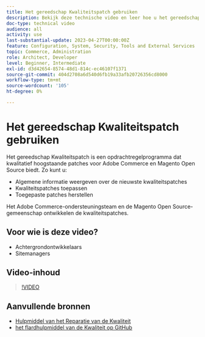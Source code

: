 ```yaml
---
title: Het gereedschap Kwaliteitspatch gebruiken
description: Bekijk deze technische video en leer hoe u het gereedschap Kwaliteitspatch kunt gebruiken voor Adobe Commerce en Magento Open Source.
doc-type: technical video
audience: all
activity: use
last-substantial-update: 2023-04-27T00:00:00Z
feature: Configuration, System, Security, Tools and External Services
topic: Commerce, Administration
role: Architect, Developer
level: Beginner, Intermediate
exl-id: d3d42654-8574-48d1-814c-ec46107f1371
source-git-commit: 404d2708a6d540d6fb19a33afb20726356cd8000
workflow-type: tm+mt
source-wordcount: '105'
ht-degree: 0%

---
```


# Het gereedschap Kwaliteitspatch gebruiken

Het gereedschap Kwaliteitspatch is een opdrachtregelprogramma dat kwalitatief hoogstaande patches voor Adobe Commerce en Magento Open Source biedt. Zo kunt u:

- Algemene informatie weergeven over de nieuwste kwaliteitspatches
- Kwaliteitspatches toepassen
- Toegepaste patches herstellen

Het Adobe Commerce-ondersteuningsteam en de Magento Open Source-gemeenschap ontwikkelen de kwaliteitspatches.

## Voor wie is deze video?

- Achtergrondontwikkelaars
- Sitemanagers

## Video-inhoud

>[!VIDEO](https://video.tv.adobe.com/v/344000?quality=12&learn=on)

## Aanvullende bronnen

- [ Hulpmiddel van het Reparatie van de Kwaliteit ](https://experienceleague.adobe.com/tools/commerce-quality-patches/index.html)
- [ het flardhulpmiddel van de Kwaliteit op GitHub ](https://github.com/magento/quality-patches)
